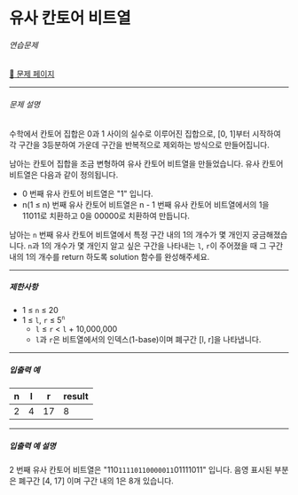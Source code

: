 # 유사 칸토어 비트열

###### 연습문제

[:link: 문제 페이지](https://school.programmers.co.kr/learn/courses/30/lessons/148652)

---

###### 문제 설명

수학에서 칸토어 집합은 0과 1 사이의 실수로 이루어진 집합으로, [0, 1]부터 시작하여 각 구간을 3등분하여 가운데 구간을 반복적으로 제외하는 방식으로 만들어집니다.

남아는 칸토어 집합을 조금 변형하여 유사 칸토어 비트열을 만들었습니다. 유사 칸토어 비트열은 다음과 같이 정의됩니다.

- 0 번째 유사 칸토어 비트열은 "1" 입니다.
- n(1 ≤ n) 번째 유사 칸토어 비트열은 n - 1 번째 유사 칸토어 비트열에서의 1을 11011로 치환하고 0을 00000로 치환하여 만듭니다.

남아는 `n` 번째 유사 칸토어 비트열에서 특정 구간 내의 1의 개수가 몇 개인지 궁금해졌습니다.
`n`과 1의 개수가 몇 개인지 알고 싶은 구간을 나타내는 `l`, `r`이 주어졌을 때 그 구간 내의 1의 개수를 return 하도록 solution 함수를 완성해주세요.

---

##### 제한사항

- 1 ≤ `n` ≤ 20
- 1 ≤ `l`, `r` ≤ 5<sup>`n`</sup>
  - `l` ≤ `r` < `l` + 10,000,000
  - `l`과 `r`은 비트열에서의 인덱스(1-base)이며 폐구간 [l, r]을 나타냅니다.

---

##### 입출력 예

| n   | l   | r   | result |
| --- | --- | --- | ------ |
| 2   | 4   | 17  | 8      |

---

##### 입출력 예 설명

2 번째 유사 칸토어 비트열은 "110`11110110000011`01111011" 입니다. 음영 표시된 부분은 폐구간 [4, 17] 이며 구간 내의 1은 8개 있습니다.
